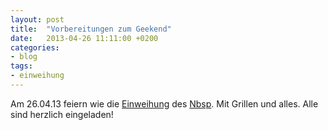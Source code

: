 ```yaml
---
layout: post
title:  "Vorbereitungen zum Geekend"
date:   2013-04-26 11:11:00 +0200
categories:
- blog
tags:
- einweihung
---
```

Am 26.04.13 feiern wie die [Einweihung](https://chaotikum.org/projekte:einweihungsfeier:teilnehmer) des [Nbsp](https://chaotikum.org/hackerspace:nbsp). Mit Grillen und alles. Alle sind herzlich eingeladen!
